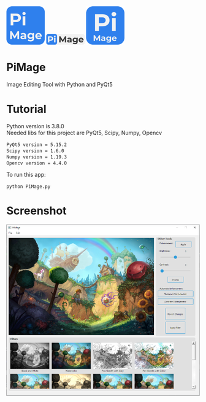 <img alt="PiMageIcon0" src="./GUI/pimage_0.png" width=100>
<img alt="PiMageIcon1" src="./GUI/pimage_1.png" width=100>
<img alt="PiMageIcon2" src="./GUI/pimage_2.png" width=100> </br>

# PiMage

Image Editing Tool with Python and PyQt5

# Tutorial

Python version is 3.8.0 </br>
Needed libs for this project are PyQt5, Scipy, Numpy, Opencv </br>

```
PyQt5 version = 5.15.2
Scipy version = 1.6.0
Numpy version = 1.19.3
Opencv version = 4.4.0
```

To run this app:

```
python PiMage.py
```

# Screenshot

![PiMage](./GUI/gui.png)
